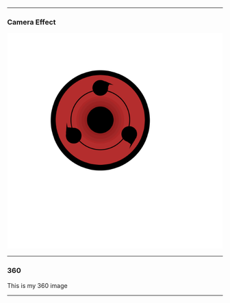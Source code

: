 ***

### Camera Effect

![filter](untitled.png?raw=true "Optional Title")

***

### 360

This is my 360 image
<script src="//360.vizor.io/scripts/embed.js" data-vizorurl="https://360.vizor.io/embed/v/6jok" ></script>

***

